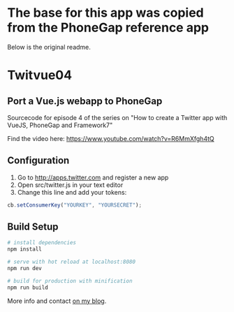 # The base for this app was copied from the PhoneGap reference app
Below is the original readme.



# Twitvue04

## Port a Vue.js webapp to PhoneGap

Sourcecode for episode 4 of the series on "How to create a Twitter app with VueJS, PhoneGap and Framework7"

Find the video here: https://www.youtube.com/watch?v=R6MmXfgh4tQ

## Configuration

1. Go to http://apps.twitter.com and register a new app
2. Open src/twitter.js in your text editor
3. Change this line and add your tokens:

```javascript
cb.setConsumerKey("YOURKEY", "YOURSECRET");
```

## Build Setup

``` bash
# install dependencies
npm install

# serve with hot reload at localhost:8080
npm run dev

# build for production with minification
npm run build
```

More info and contact [on my blog](https://www.timo-ernst.net/blog/2017/01/09/tutorial-create-a-twitter-app-with-vuejs-framework7-phonegap-and-webpack-episode-01/).

